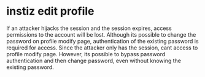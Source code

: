 # instiz edit profile
 If an attacker hijacks the session and the session expires, access permissions to the account will be lost.
 Although its possible to change the password on profile modify page, authentication of the existing password is required for access.
 Since the attacker only has the session, cant access to profile modify page.
 However, its possible to bypass password authentication and then change password, even without knowing the existing password.

